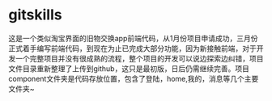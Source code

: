 ﻿# gitskills
这是一个类似淘宝界面的旧物交换app前端代码，从1月份项目申请成功，三月份正式着手编写前端代码，到现在为止已完成大部分功能，因为新接触前端，对于开发一个完整项目并没有很成熟的流程，整个项目的开发可以说边探索边纠错，项目文件目录重新整理了上传到github，这只是最初版，日后仍需继续完善。项目component文件夹是代码存放位置，包含了登陆，home,我的，消息等几个主要文件夹~
